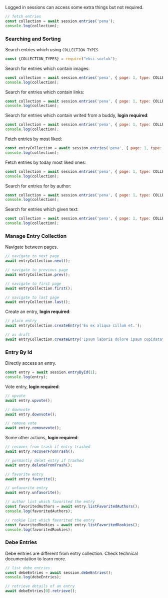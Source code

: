 Logged in sessions can access some extra things but not required.

```javascript
// fetch entries
const collection = await session.entries('pena');
console.log(collection);
```

### Searching and Sorting

Search entries which using `COLLECTION TYPES`.

```javascript
const {COLLECTION_TYPES} = require("eksi-sozluk");
```

Search for entries which contain images:

```javascript
const collection = await session.entries('pena', { page: 1, type: COLLECTION_TYPES.IMAGES });
console.log(collection);
```

Search for entries which contain links:

```javascript
const collection = await session.entries('pena', { page: 1, type: COLLECTION_TYPES.LINKS });
console.log(collection);
```

Search for entries which contain writed from a buddy, **login required**:

```javascript
const collection = await session.entries('pena', { page: 1, type: COLLECTION_TYPES.BUDDY });
console.log(collection);
```

Fetch entries by most liked:

```javascript
const entryCollection = await session.entries('pena', { page: 1, type: COLLECTION_TYPES.NICE })
console.log(collection);
```

Fetch entries by today most liked ones:

```javascript
const collection = await session.entries('pena', { page: 1, type: COLLECTION_TYPES.DAILY_NICE })
console.log(collection);
```

Search for entries for by author:

```javascript
const collection = await session.entries('pena', { page: 1, type: COLLECTION_TYPES.AUTHOR, author: 'ssg' })
console.log(collection);
```

Search for entries which given text:

```javascript
const collection = await session.entries('pena', { page: 1, type: COLLECTION_TYPES.FIND, search: 'ifade etmek' })
console.log(collection);
```

### Manage Entry Collection

Navigate between pages.

```javascript
// navigate to next page
await entryCollection.next();

// navigate to previous page
await entryCollection.prev();

// navigate to first page
await entryCollection.first();

// navigate to last page
await entryCollection.last();
```

Create an entry, **login required**:

```javascript
// plain entry
await entryCollection.createEntry('Eu ex aliqua cillum et.');

// as draft
await entryCollection.createEntry('Ipsum laboris dolore ipsum cupidatat.', { saveAsDraft: true })
```

### Entry By Id

Directly access an entry.

```javascript
const entry = await session.entryById(1);
console.log(entry);
```

Vote entry, **login required**:

```javascript
// upvote
await entry.upvote();

// downvote
await entry.downvote();

// remove vote
await entry.removevote();
```

Some other actions, **login required**:

```javascript
// recover from trash if entry trashed
await entry.recoverFromTrash();

// permantly delet entry if trashed
await entry.deleteFromTrash();

// favorite entry
await entry.favorite();

// unfavorite entry
await entry.unfavorite();

// author list which favorited the entry
const favoritedAuthors = await entry.listFavoritedAuthors();
console.log(favoritedAuthors);

// rookie list which favorited the entry
const favoritedRookies = await entry.listFavoritedRookies();
console.log(favoritedRookies);
```

### Debe Entries

Debe entries are different from entry collection. Check technical documentation to learn more.

```javascript
// list debe entries
const debeEntries = await session.debeEntries();
console.log(debeEntries);

// retrieve details of an entry
await debeEntries[0].retrieve();
```
